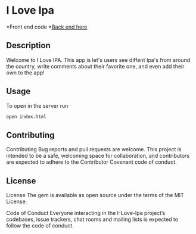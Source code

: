 # I Love Ipa
*Front end code 
*[Back end here](https://github.com/kurwitz3/Backend)

## Description

Welcome to I Love IPA. This app is let's users see diffent Ipa's from around the country,
write comments about their favorite one, and even add their own to the app!

## Usage
To open in the server run 
```bash
open index.html
```

## Contributing

Contributing Bug reports and pull requests are welcome. This project is intended to be a safe, welcoming space for collaboration, and contributors are expected to adhere to the Contributor Covenant code of conduct.

## License

License The gem is available as open source under the terms of the MIT License.

Code of Conduct Everyone interacting in the I-Love-Ipa project’s codebases, issue trackers, chat rooms and mailing lists is expected to follow the code of conduct.


